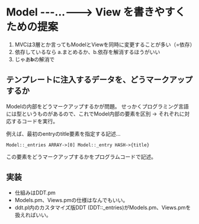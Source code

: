 Model ---...---> View を書きやすくための提案
============================================

1. MVCは3層とか言ってもModelとViewを同時に変更することが多い（=依存）
2. 依存しているなら a.まとめるか、b.依存を解消するほうがいい
3. じゃあ**b**の解消で



テンプレートに注入するデータを、どうマークアップするか
------------------------------------------------------

Modelの内部をどうマークアップするかが問題。
せっかくプログラミング言語には型というものがあるので、これでModel内部の要素を区別 → それぞれに対応するコードを実行。

例えば、最初のentryのtitle要素を指定する記述…

    Model::_entries ARRAY->[0] Model::_entry HASH->{title}

この要素をどうマークアップするかをプログラムコードで記述。



実装
----

* 仕組みはDDT.pm
* Models.pm、Views.pmの仕様はなんでもいい。
* ddt.pl内のカスタマイズ版DDT (DDT::_entries)がModels.pm、Views.pmを扱えればいい。
